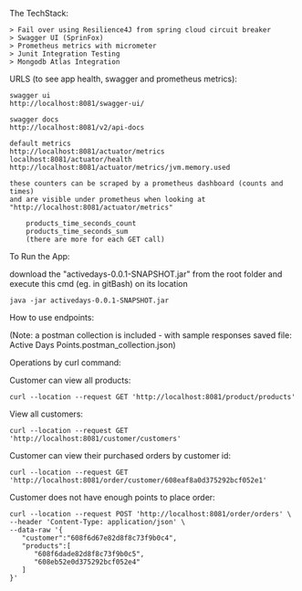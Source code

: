 The TechStack:
    
    > Fail over using Resilience4J from spring cloud circuit breaker
    > Swagger UI (SprinFox) 
    > Prometheus metrics with micrometer
    > Junit Integration Testing
    > Mongodb Atlas Integration
    
URLS (to see app health, swagger and prometheus metrics):

    swagger ui    
    http://localhost:8081/swagger-ui/
    
    swagger docs
    http://localhost:8081/v2/api-docs
    
    default metrics
    http://localhost:8081/actuator/metrics
    localhost:8081/actuator/health
    http://localhost:8081/actuator/metrics/jvm.memory.used
    
    these counters can be scraped by a prometheus dashboard (counts and times) 
    and are visible under prometheus when looking at "http://localhost:8081/actuator/metrics"
    
        products_time_seconds_count
        products_time_seconds_sum
        (there are more for each GET call)
    
To Run the App:

download the "activedays-0.0.1-SNAPSHOT.jar" from the root folder
and execute this cmd (eg. in gitBash) on its location

    java -jar activedays-0.0.1-SNAPSHOT.jar
    

How to use endpoints:
    
   (Note: a postman collection is included - with sample responses saved
   file: Active Days Points.postman_collection.json)

Operations by curl command:

Customer can view all products:

    curl --location --request GET 'http://localhost:8081/product/products'

View all customers:

    curl --location --request GET 'http://localhost:8081/customer/customers'

Customer can view their purchased orders by customer id:

    curl --location --request GET 'http://localhost:8081/order/customer/608eaf8a0d375292bcf052e1'

Customer does not have enough points to place order:

    curl --location --request POST 'http://localhost:8081/order/orders' \
    --header 'Content-Type: application/json' \
    --data-raw '{
       "customer":"608f6d67e82d8f8c73f9b0c4",
       "products":[
          "608f6dade82d8f8c73f9b0c5",
          "608eb52e0d375292bcf052e4"
       ]
    }'